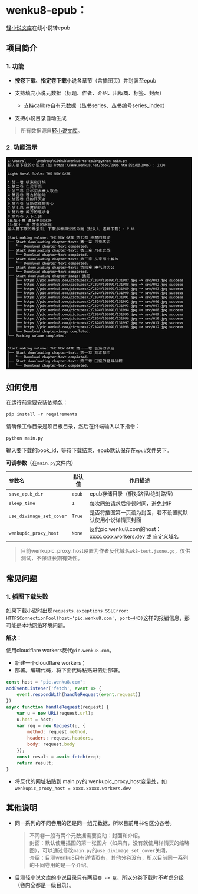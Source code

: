 # wenku8-epub：

[轻小说文库](https://www.wenku8.net)在线小说转epub



## 项目简介

### 1. 功能

- **按卷下载**、**指定卷下载**小说各章节（含插图页）并封装至epub

- 支持填充小说元数据（标题、作者、介绍、出版商、标签、封面）
  - 支持calibre自有元数据（丛书series、丛书编号series_index）
- 支持小说目录自动生成

> 所有数据源自[轻小说文库](https://www.wenku8.net/)。

### 2. 功能演示

![image-20240508153336353](./screenshot/image-20240508153336353.png)

## 如何使用

在运行前需要安装依赖包：

```python
pip install -r requirements
```

请确保工作目录是项目根目录，然后在终端输入以下指令：

```python
python main.py
```

输入要下载的book_id，等待下载结束，epub默认保存在`epub`文件夹下。



**可调参数**（在`main.py`文件内）

| 参数名                   | 默认值 | 作用描述                                                     |
| :----------------------- | ------ | ------------------------------------------------------------ |
| `save_epub_dir`          | `epub` | epub存储目录（相对路径/绝对路径）                            |
| `sleep_time`             | `1`    | 每次网络请求后停顿时间，避免封IP                             |
| `use_divimage_set_cover` | `True` | 是否将插图第一页设为封面，若不设置就默认使用小说详情页封面   |
| `wenkupic_proxy_host`    | `None` | 反代pic.wenku8.com的host：xxxx.xxxx.workers.dev 或 自定义域名 |

> 目前wenkupic_proxy_host设置为作者反代域名`wk8-test.jsone.gq`，仅供测试，不保证长期有效性。



## 常见问题

### 1. 插图下载失败

如果下载小说时出现`requests.exceptions.SSLError: HTTPSConnectionPool(host='pic.wenku8.com', port=443)`这样的报错信息，那可能是本地网络环境问题。

**解决：**

使用cloudflare workers反代`pic.wenku8.com`。

- 新建一个cloudflare workers；
- 部署。编辑代码，将下面代码粘贴进去后部署。

```js
const host = "pic.wenku8.com";
addEventListener('fetch', event => {
    event.respondWith(handleRequest(event.request))
})
async function handleRequest(request) {
    var u = new URL(request.url);
    u.host = host;
    var req = new Request(u, {
        method: request.method,
        headers: request.headers,
        body: request.body
    });
    const result = await fetch(req);
    return result;
}
```

- 将反代的网址粘贴到  main.py的 wenkupic_proxy_host变量处，如`wenkupic_proxy_host = xxxx.xxxxx.workers.dev`




## 其他说明

- 同一系列的不同卷用的还是同一组元数据，所以目前用书名区分各卷。
  > 不同卷一般有两个元数据需要变动：封面和介绍。 <br>
  > 封面：默认使用插图的第一张图片（如果有，没有就使用详情页的缩略图），可以通过修改`main.py`的`use_divimage_set_cover`关闭。<br>
  > 介绍：目测wenku8只有详情页有，其他分卷没有，所以目前同一系列的不同卷用的是一个介绍。
- 目测轻小说文库的小说目录只有两级`卷 -> 章`，所以分卷下载时不考虑分级（卷内全都是一级目录）。



